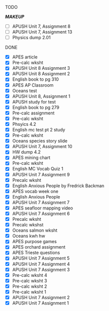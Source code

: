 TODO

***MAKEUP***
- [ ] APUSH Unit 7, Assignment 8
- [ ] APUSH Unit 7, Assignment 13
- [ ] Physics dump 2.01

DONE
- [X] APES article
- [X] Pre-calc wksht
- [X] APUSH Unit 8 Assignment 3
- [X] APUSH Unit 8 Assignment 2
- [X] English book to pg 310
- [X] APES AP Classroom
- [X] Oceans test
- [X] APUSH Unit 8, Assignment 1
- [X] APUSH study for test
- [X] English book to pg 279
- [X] Pre-calc assignment
- [X] Pre-calc wksht
- [X] Phsyics 4.2
- [X] English mc test pt 2 study
- [X] Pre-calc wksht
- [X] Oceans species story slide
- [X] APUSH Unit 7, Assignment 10
- [X] HW dump 4.2
- [X] APES mining chart
- [X] Pre-calc wksht
- [X] English MC Vocab Quiz 1
- [X] APUSH Unit 7 Assignment 9
- [X] Precalc wksht
- [X] English Anxious People by Fredrick Backman
- [X] APES vocab week one
- [X] English Anxious People
- [X] APUSH Unit 7 Assignment 7
- [X] APES seafloor mapping video
- [X] APUSH Unit 7 Assignment 6
- [X] Precalc wksht
- [X] Precalc wkshst
- [X] Oceans salmon wksht
- [X] Oceans kwh hw
- [X] APES purpose games
- [X] APES orchard assignment
- [X] APES Trieste questions
- [X] APUSH Unit 7 Assignment 5
- [X] APUSH Unit 7 Assignment 4
- [X] APUSH Unit 7 Assignment 3
- [X] Pre-calc wksht 4
- [X] Pre-calc wksht 3
- [X] Pre-calc wksht 2
- [X] Pre-calc wksht 1
- [X] APUSH Unit 7 Assignment 2
- [X] APUSH Unit 7 Assignment 1
